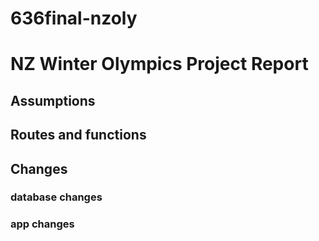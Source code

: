 # 636final-nzoly

# NZ Winter Olympics Project Report
## Assumptions 
## Routes and functions
## Changes
### database changes 
### app changes 

